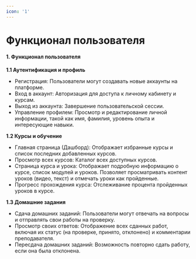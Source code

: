 ```yaml
---
icon: '1'
---
```


# Функционал пользователя

#### 1. Функционал пользователя

**1.1 Аутентификация и профиль**

* Регистрация: Пользователи могут создавать новые аккаунты на платформе.
* Вход в аккаунт: Авторизация для доступа к личному кабинету и курсам.
* Выход из аккаунта: Завершение пользовательской сессии.
* Управление профилем: Просмотр и редактирование личной информации, такой как имя, фамилия, уровень опыта и интересующие навыки.

**1.2 Курсы и обучение**

* Главная страница (Дашборд): Отображает избранные курсы и список последних добавленных курсов.
* Просмотр всех курсов: Каталог всех доступных курсов.
* Страница курса и урока: Отображает подробную информацию о курсе, список модулей и уроков. Позволяет просматривать контент уроков (видео, текст) и отмечать уроки как пройденные.
* Прогресс прохождения курса: Отслеживание процента пройденных уроков в курсе.

**1.3 Домашние задания**

* Сдача домашних заданий: Пользователи могут отвечать на вопросы и отправлять свои работы на проверку.
* Просмотр своих ответов: Отображение всех сданных работ, включая их статус (на проверке, принято, отклонено) и комментарии преподавателя.
* Пересдача домашних заданий: Возможность повторно сдать работу, если она была отклонена.
